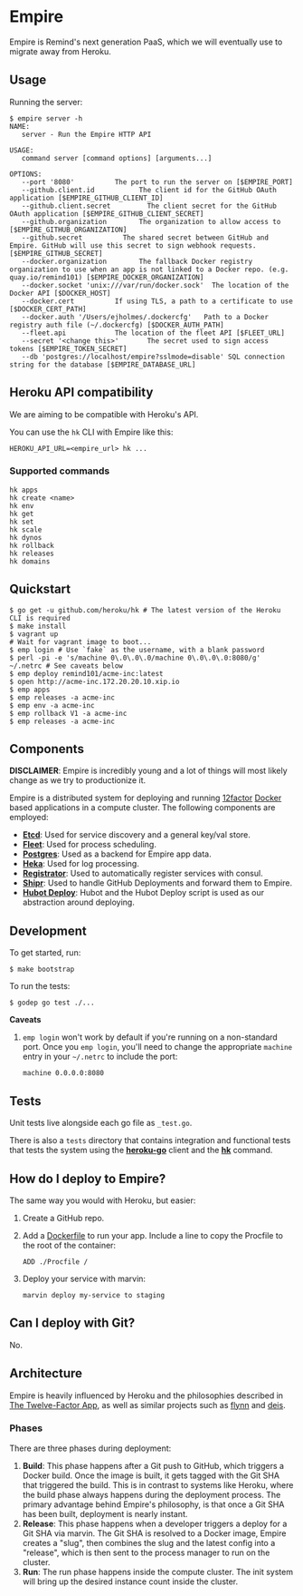 # Empire

Empire is Remind's next generation PaaS, which we will eventually use to migrate
away from Heroku.

## Usage

Running the server:

```console
$ empire server -h
NAME:
   server - Run the Empire HTTP API

USAGE:
   command server [command options] [arguments...]

OPTIONS:
   --port '8080'          The port to run the server on [$EMPIRE_PORT]
   --github.client.id           The client id for the GitHub OAuth application [$EMPIRE_GITHUB_CLIENT_ID]
   --github.client.secret         The client secret for the GitHub OAuth application [$EMPIRE_GITHUB_CLIENT_SECRET]
   --github.organization        The organization to allow access to [$EMPIRE_GITHUB_ORGANIZATION]
   --github.secret          The shared secret between GitHub and Empire. GitHub will use this secret to sign webhook requests. [$EMPIRE_GITHUB_SECRET]
   --docker.organization        The fallback Docker registry organization to use when an app is not linked to a Docker repo. (e.g. quay.io/remind101) [$EMPIRE_DOCKER_ORGANIZATION]
   --docker.socket 'unix:///var/run/docker.sock'  The location of the Docker API [$DOCKER_HOST]
   --docker.cert          If using TLS, a path to a certificate to use [$DOCKER_CERT_PATH]
   --docker.auth '/Users/ejholmes/.dockercfg'   Path to a Docker registry auth file (~/.dockercfg) [$DOCKER_AUTH_PATH]
   --fleet.api            The location of the fleet API [$FLEET_URL]
   --secret '<change this>'       The secret used to sign access tokens [$EMPIRE_TOKEN_SECRET]
   --db 'postgres://localhost/empire?sslmode=disable' SQL connection string for the database [$EMPIRE_DATABASE_URL]

```

## Heroku API compatibility

We are aiming to be compatible with Heroku's API.

You can use the `hk` CLI with Empire like this:

```console
HEROKU_API_URL=<empire_url> hk ...
```

### Supported commands

```console
hk apps
hk create <name>
hk env
hk get
hk set
hk scale
hk dynos
hk rollback
hk releases
hk domains
```

## Quickstart

```console
$ go get -u github.com/heroku/hk # The latest version of the Heroku CLI is required
$ make install
$ vagrant up
# Wait for vagrant image to boot...
$ emp login # Use `fake` as the username, with a blank password
$ perl -pi -e 's/machine 0\.0\.0\.0/machine 0\.0\.0\.0:8080/g' ~/.netrc # See caveats below
$ emp deploy remind101/acme-inc:latest
$ open http://acme-inc.172.20.20.10.xip.io
$ emp apps
$ emp releases -a acme-inc
$ emp env -a acme-inc
$ emp rollback V1 -a acme-inc
$ emp releases -a acme-inc
```

## Components

**DISCLAIMER**: Empire is incredibly young and a lot of things will most likely
change as we try to productionize it.

Empire is a distributed system for deploying and running
[12factor][12factor] [Docker][docker] based
applications in a compute cluster. The following components are employed:

* **[Etcd][etcd]**: Used for service discovery and a general key/val store.
* **[Fleet][fleet]**: Used for process scheduling.
* **[Postgres][postgres]**: Used as a backend for Empire app data.
* **[Heka][heka]**: Used for log processing.
* **[Registrator][registrator]**: Used to automatically register services with consul.
* **[Shipr][shipr]**: Used to handle GitHub Deployments and forward them to Empire.
* **[Hubot Deploy][hubot-deploy]**: Hubot and the Hubot Deploy script is used as our abstraction around deploying.

## Development

To get started, run:

```console
$ make bootstrap
```

To run the tests:

```console
$ godep go test ./...
```

**Caveats**

1. `emp login` won't work by default if you're running on a non-standard port.
   Once you `emp login`, you'll need to change the appropriate `machine` entry in
   your `~/.netrc` to include the port:

   ```
   machine 0.0.0.0:8080
   ```

## Tests

Unit tests live alongside each go file as `_test.go`.

There is also a `tests` directory that contains
integration and functional tests that tests the system
using the
**[heroku-go][heroku-go]**
client and the **[hk][hk]** command.

## How do I deploy to Empire?

The same way you would with Heroku, but easier:

1. Create a GitHub repo.
2. Add a [Dockerfile][dockerfile] to run your app. Include a line to copy the Procfile to the root of the container:

   ```
   ADD ./Procfile /
   ```

3. Deploy your service with marvin:

   ```
   marvin deploy my-service to staging
   ```

## Can I deploy with Git?

No.

## Architecture

Empire is heavily influenced by Heroku and the philosophies described in [The Twelve-Factor App][12factor], as well as similar projects such as [flynn][flynn] and [deis][deis].

### Phases

There are three phases during deployment:

1. **Build**: This phase happens after a Git push to GitHub, which triggers a Docker build. Once the image is built, it gets tagged with the Git SHA that triggered the build. This is in contrast to systems like Heroku, where the build phase always happens during the deployment process. The primary advantage behind Empire's philosophy, is that once a Git SHA has been built, deployment is nearly instant.
2. **Release**: This phase happens when a developer triggers a deploy for a Git SHA via marvin. The Git SHA is resolved to a Docker image, Empire creates a "slug", then combines the slug and the latest config into a "release", which is then sent to the process manager to run on the cluster.
3. **Run**: The run phase happens inside the compute cluster. The init system will bring up the desired instance count inside the cluster.

[12factor]: http://12factor.net/
[consul]: https://github.com/hashicorp/consul
[deis]: http://deis.io/
[docker]: https://www.docker.com/
[dockerfile]: https://docs.docker.com/reference/builder/
[etcd]: https://github.com/coreos/etcd
[fleet]: https://github.com/coreos/fleet
[flynn]: https://flynn.io/
[heka]: http://hekad.readthedocs.org/en/v0.9.0/
[heroku-go]: https://github.com/bgentry/heroku-go
[hk]: https://github.com/heroku/hk
[hubot-deploy]: https://github.com/remind101/hubot-deploy
[legion]: https://github.com/remind101/legion
[postgres]: http://www.postgresql.org/
[registrator]: https://github.com/progrium/registrator
[shipr]: https://github.com/remidn101/shipr
